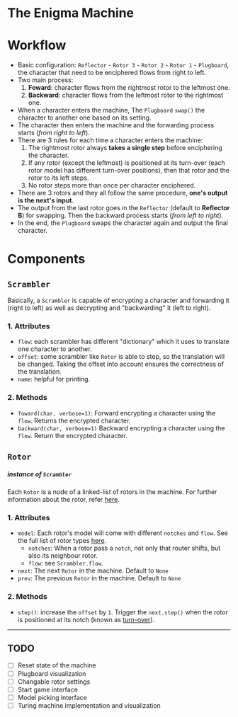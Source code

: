 # The Enigma Machine
# Workflow
  - Basic configuration: `Reflector` - `Rotor 3` - `Rotor 2` - `Rotor 1` - `Plugboard`, the character that need to be enciphered flows from right to left.
  - Two main process:
    1. **Foward**: character flows from the rightmost rotor to the leftmost one.
    2. **Backward**: character flows from the leftmost rotor to the rightmost one. 
  - When a character enters the machine, The `Plugboard` `swap()` the character to another one based on its setting.
  - The character then enters the machine and the forwarding process starts (*from right to left*).
  - There are 3 rules for each time a character enters the machine:
    1. The rightmost rotor always **takes a single step** before enciphering the character.
    2. If any rotor (except the leftmost) is positioned at its turn-over (each rotor model has different turn-over positions), then that rotor and the rotor to its left steps.
    3. No rotor steps more than once per character enciphered.
  - There are 3 rotors and they all follow the same procedure, **one's output is the next's input**.
  - The output from the last rotor goes in the `Reflector` (default to **Reflector B**) for swapping. Then the backward process starts (*from left to right*).
  - In the end, the `Plugboard` swaps the character again and output the final character.
  
# Components

## `Scrambler`
Basically, a `Scrambler` is capable of encrypting a character and forwarding it (right to left) as well as decrypting and "backwarding" it (left to right).  
### 1. Attributes
- `flow`: each scrambler has different "dictionary" which it uses to translate one character to another.
- `offset`: some scrambler like `Rotor` is able to step, so the translation will be changed. Taking the offset into account ensures the correctness of the translation.
- `name`: helpful for printing. 
### 2. Methods
  - `foward(char, verbose=1)`: Forward encrypting a character using the `flow`. Returns the encrypted character.
  - `backward(char, verbose=1)` Backward encrypting a character using the `flow`. Return the encrypted character.


## `Rotor`
##### instance of `Scrambler`
Each `Rotor` is a node of a linked-list of rotors in the machine. For further information about the rotor, refer [here][Rotor].
### 1. Attributes
  - `model`: Each rotor's model will come with different `notches` and `flow`. See the full list of rotor types [here][Rotor types].
    * `notches`: When a rotor pass a `notch`, not only that router shifts, but also its neighbour rotor. 
    * `flow`: see `Scrambler.flow`.
  - `next`: The next `Rotor` in the machine. Default to `None`
  - `prev`: The previous `Rotor` in the machine. Default to `None`

### 2. Methods
  - `step()`: increase the `offset` by `1`. Trigger the `next.step()` when the rotor is positioned at its notch (known as [turn-over][Rotor types]).

[Rotor types]: https://en.wikipedia.org/wiki/Enigma_rotor_details#Turnover_notch_positions
[Rotor]: http://users.telenet.be/d.rijmenants/en/enigmatech.htm#rotors

---
## TODO
- [ ] Reset state of the machine
- [ ] Plugboard visualization
- [ ] Changable rotor settings
- [ ] Start game interface
- [ ] Model picking interface 
- [ ] Turing machine implementation and visualization